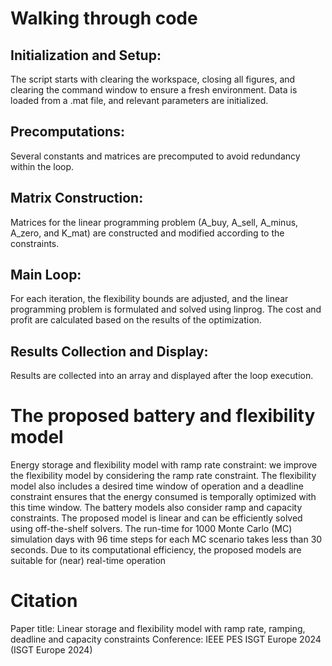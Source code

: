 # Walking through code
## Initialization and Setup:

The script starts with clearing the workspace, closing all figures, and clearing the command window to ensure a fresh environment.
Data is loaded from a .mat file, and relevant parameters are initialized.

## Precomputations:

Several constants and matrices are precomputed to avoid redundancy within the loop.

## Matrix Construction:

Matrices for the linear programming problem (A_buy, A_sell, A_minus, A_zero, and K_mat) are constructed and modified according to the constraints.

## Main Loop:

For each iteration, the flexibility bounds are adjusted, and the linear programming problem is formulated and solved using linprog.
The cost and profit are calculated based on the results of the optimization.

## Results Collection and Display:

Results are collected into an array and displayed after the loop execution.



# The proposed battery and flexibility model
Energy storage and flexibility model with ramp rate constraint: we improve the flexibility model by considering the ramp rate constraint. The flexibility model also includes a desired time window of operation and a deadline constraint ensures that the energy consumed is
temporally optimized with this time window. The battery models also consider ramp and capacity constraints. The proposed model is linear and can be efficiently solved using off-the-shelf solvers. The run-time for 1000 Monte Carlo (MC) simulation days with 96 time steps for each MC
scenario takes less than 30 seconds. Due to its computational efficiency, the proposed models are suitable for (near) real-time operation

# Citation
Paper title: Linear storage and flexibility model with ramp rate, ramping, deadline and capacity constraints
Conference: IEEE PES ISGT Europe 2024 (ISGT Europe 2024)
